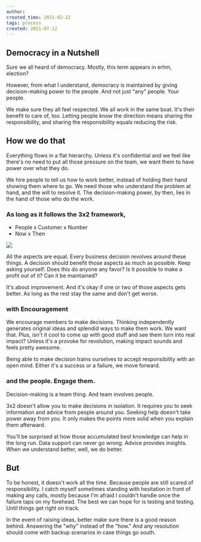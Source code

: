 ```yaml
---
author: 
created_time: 2021-02-22
tags: process
created: 2021-07-12
---
```


## Democracy in a Nutshell

Sure we all heard of democracy. Mostly, this term appears in erhm, election?

However, from what I understand, democracy is maintained by giving decision-making power to the people. And not just "any" people. Your people.

We make sure they all feel respected. We all work in the same boat. It's their benefit to care of, too. Letting people know the direction means sharing the responsibility, and sharing the responsibility equals reducing the risk.

## How we do that

Everything flows in a flat hierarchy. Unless it's confidential and we feel like there's no need to put all those pressure on the team, we want them to have power over what they do.

We hire people to tell us how to work better, instead of holding their hand showing them where to go. We need those who understand the problem at hand, and the will to resolve it. The decision-making power, by then, lies in the hand of those who do the work.

### As long as it follows the 3x2 framework,

* People x Customer x Number
* Now x Then

![](https://s3.us-west-2.amazonaws.com/secure.notion-static.com/83a87a8d-0193-4701-a54f-2eb05a06a390/df-3x2.png?X-Amz-Algorithm=AWS4-HMAC-SHA256&X-Amz-Content-Sha256=UNSIGNED-PAYLOAD&X-Amz-Credential=AKIAT73L2G45EIPT3X45%2F20231031%2Fus-west-2%2Fs3%2Faws4_request&X-Amz-Date=20231031T202454Z&X-Amz-Expires=3600&X-Amz-Signature=419b6d780451e67112697b3bf3000d6eed72689d1be26400ebb4015d6aaab451&X-Amz-SignedHeaders=host&x-id=GetObject)


All the aspects are equal. Every business decision revolves around these things. A decision should benefit those aspects as much as possible. Keep asking yourself: Does this do anyone any favor? Is it possible to make a profit out of it? Can it be maintained?


It's about improvement. And it's okay if one or two of those aspects gets better. As long as the rest stay the same and don't get worse.

### with Encouragement

We encourage members to make decisions. Thinking independently generates original ideas and splendid ways to make them work. We want that. Plus, isn't it cool to come up with good stuff and see them turn into real impact? Unless it's a provoke for revolution, making impact sounds and feels pretty awesome.

Being able to make decision trains ourselves to accept responsibility with an open mind. Either it's a success or a failure, we move forward.

### and the people. Engage them.

Decision-making is a team thing. And team involves people.

3x2 doesn't allow you to make decisions in isolation. It requires you to seek information and advice from people around you. Seeking help doesn't take power away from you. It only makes the points more solid when you explain them afterward.

You'll be surprised at how those accumulated best knowledge can help in the long run. Data support can never go wrong. Advice provides insights. When we understand better, well, we do better.

## But

To be honest, it doesn't work all the time. Because people are still scared of responsibility. I catch myself sometimes standing with hesitation in front of making any calls, mostly because I'm afraid I couldn't handle once the failure taps on my forehead. The best we can hope for is testing and testing. Until things get right on track.

In the event of raising ideas, better make sure there is a good reason behind. Answering the "why" instead of the "how." And any resolution should come with backup scenarios in case things go south.

